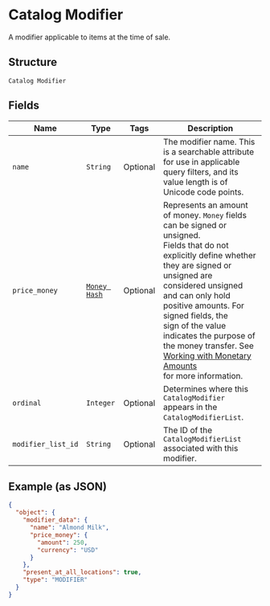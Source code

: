 
# Catalog Modifier

A modifier applicable to items at the time of sale.

## Structure

`Catalog Modifier`

## Fields

| Name | Type | Tags | Description |
|  --- | --- | --- | --- |
| `name` | `String` | Optional | The modifier name.  This is a searchable attribute for use in applicable query filters, and its value length is of Unicode code points. |
| `price_money` | [`Money Hash`](/doc/models/money.md) | Optional | Represents an amount of money. `Money` fields can be signed or unsigned.<br>Fields that do not explicitly define whether they are signed or unsigned are<br>considered unsigned and can only hold positive amounts. For signed fields, the<br>sign of the value indicates the purpose of the money transfer. See<br>[Working with Monetary Amounts](https://developer.squareup.com/docs/build-basics/working-with-monetary-amounts)<br>for more information. |
| `ordinal` | `Integer` | Optional | Determines where this `CatalogModifier` appears in the `CatalogModifierList`. |
| `modifier_list_id` | `String` | Optional | The ID of the `CatalogModifierList` associated with this modifier. |

## Example (as JSON)

```json
{
  "object": {
    "modifier_data": {
      "name": "Almond Milk",
      "price_money": {
        "amount": 250,
        "currency": "USD"
      }
    },
    "present_at_all_locations": true,
    "type": "MODIFIER"
  }
}
```

